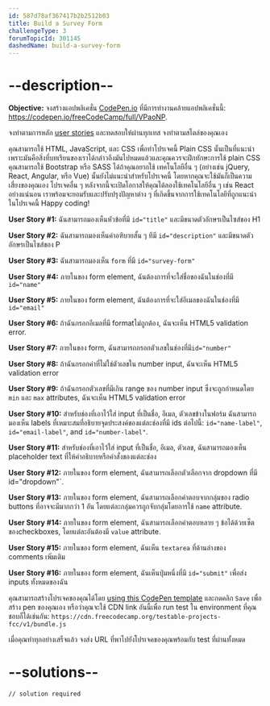 ```yaml
---
id: 587d78af367417b2b2512b03
title: Build a Survey Form
challengeType: 3
forumTopicId: 301145
dashedName: build-a-survey-form
---
```


# --description--

**Objective:** จงสร้างแอปพลิเคชั่น [CodePen.io](https://codepen.io) ที่มีการทำงานคล้ายแอปพลิเคชั่นนี้: <https://codepen.io/freeCodeCamp/full/VPaoNP>.

จงทำตามการหลัก [user stories](https://en.wikipedia.org/wiki/User_story) และทดสอบให้ผ่านทุกเทส
จงทำตามสไตล์ของคุณเอง

คุณสามารถใช้ HTML, JavaScript, และ CSS เพื่อทำโปรเจคนี้
Plain CSS นั้นเป็นที่แนะนำเพราะมันคือสิ่งที่บทเรียนของเราได้กล่าวถึงมันไปหมดแล้วและคุณควรจะฝึกทักษะการใช้ plain CSS
คุณสามารถใช้ Bootstrap หรือ SASS ได้ถ้าคุณอยากใช้
เทคโนโลยีอื่น ๆ (อย่างเช่น jQuery, React, Angular, หรือ Vue) นั้นยังไม่แนะนำสำหรับโปรเจคนี้ โดยหากคุณจะใช้มันก็เป็นความเสี่ยงของคุณเอง
โปรเจคอื่น ๆ หลังจากนี้จะเปิดโอกาสให้คุณได้ลองใช้เทคโนโลยีอื่น ๆ เช่น React อย่างแน่นอน
เราพร้อมจะยอมรับและปรับปรุงปัญหาต่าง ๆ ที่เกิดขึ้นจากการใช้เทคโนโลยีที่ถูกแนะนำในโปรเจคนี้ Happy coding!

**User Story #1:** ฉันสามารถมองเห็นหัวข้อที่มี `id="title"` และมีขนาดตัวอักษรเป็นไซส์ของ H1

**User Story #2:** ฉันสามารถมองเห็นคำอฑิบายสั้น ๆ ทีมี `id="description"` และมีขนาดตัวอักษรเป็นไซส์ของ P

**User Story #3:** ฉันสามารถมองเห็น  `form` ที่มี `id="survey-form"`

**User Story #4:** ภายในของ form element, ฉันต้องการที่จะใส่ชื่อของฉันในช่องที่มี `id="name"`

**User Story #5:** ภายในของ form element, ฉันต้องการที่จะใส่อีเมลของฉันในช่องที่มี `id="email"`

**User Story #6:** ถ้าฉันกรอกอีเมลที่มี formatไม่ถูกต้อง, ฉันจะเห็น HTML5 validation error.

**User Story #7:** ภายในของ form, ฉันสามารถกรอกตัวเลขในช่องที่มี`id="number"`

**User Story #8:** ถ้าฉันกรอกค่าที่ไม่ใช่ตัวเลขใน number input, ฉันจะเห็น HTML5 validation error

**User Story #9:** ถ้าฉันกรอกตัวเลขที่มีเกิน range ของ number input ซึ่งจะถูกกำหนดโดย `min` และ `max` attributes, ฉันจะเห็น HTML5 validation error

**User Story #10:** สำหรับช่องที่เอาไว้ใส่ input ที่เป็นชื่อ, อีเมล, ตัวเลขข้างในฟอร์ม ฉันสามารถมองเห็น labels ที่เหมาะสมที่อธิบายจุดประสงค์ของแต่ละช่องที่มี ids ต่อไปนี้: `id="name-label"`, `id="email-label"`, and `id="number-label"`.

**User Story #11:** สำหรับช่องที่เอาไว้ใส่ input ที่เป็นชื่อ, อีเมล, ตัวเลข, ฉันสามารถมองเห็น placeholder text ที่ให้คำอธิบายหรือคำสั่งของแต่ละช่อง

**User Story #12:** ภายในของ form element, ฉันสามารถเลือกตัวเลือกจาก dropdown ที่มี id="dropdown"`.

**User Story #13:** ภายในของ form element, ฉันสามารถเลือกคำตอบจากกลุ่มของ radio buttons ที่อาจจะมีมากกว่า 1 อัน โดยแต่ละกลุ่มควรถูกจับกลุ่มโดยการใช้ `name` attribute.

**User Story #14:** ภายในของ form element, ฉันสามารถเลือกคำตอบหลาย ๆ ข้อได้ด้วยเซ็ตของcheckboxes, โดยแต่ละอันต้องมี `value` attribute.

**User Story #15:** ภายในของ form element, ฉันเห็น `textarea` ที่ด้านล่างของ comments เพิ่มเติม

**User Story #16:** ภายในของ form element, ฉันเห็นปุ่มหนึ่งที่มี `id="submit"` เพื่อส่ง inputs ทั้งหมดของฉัน

คุณสามารถสร้างโปรเจคของคุณได้โดย <a href='https://codepen.io/pen?template=MJjpwO' target='_blank' rel='nofollow'>using this CodePen template</a> และกดคลิก `Save` เพื่อสร้าง pen ของคุณเอง หรือว่าคุณจะใช้ CDN link อันนี้เพื่อ run test ใน environment ที่คุณชอบก็ได้เช่นกัน: `https://cdn.freecodecamp.org/testable-projects-fcc/v1/bundle.js`

เมื่อคุณทำทุกอย่างเสร็จแล้ว จงส่ง URL ที่พาไปยังโปรเจคของคุณพร้อมกับ test ที่ผ่านทั้งหมด 
# --solutions--

```html
// solution required
```

